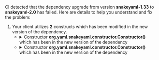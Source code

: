 CI detected that the dependency upgrade from version **snakeyaml-1.33** to **snakeyaml-2.0** has failed. Here are details to help you understand and fix the problem:
1. Your client utilizes **2** constructs which has been modified in the new version of the dependency.
   * <details>
        <summary>Constructor <b>org.yaml.snakeyaml.constructor.Constructor()</b> which has been <b></b> in the new version of the dependency</summary>
            
        * <details>
          <summary>The failure is identified from the logs generated in the build process. </summary>
          
            *   >[[ERROR] /fluxtion/compiler/src/test/java/com/fluxtion/compiler/builder/factory/GraphOfInstancesTest.java:[114,39] no suitable constructor found for Constructor(no arguments)<br>&nbsp;&nbsp;&nbsp;&nbsp;    constructor org.yaml.snakeyaml.constructor.Constructor.Constructor(org.yaml.snakeyaml.LoaderOptions) is not applicable
      (actual and formal argument lists differ in length)
    constructor org.yaml.snakeyaml.constructor.Constructor.Constructor(java.lang.Class<? extends java.lang.Object>,org.yaml.snakeyaml.LoaderOptions) is not applicable
      (actual and formal argument lists differ in length)
    constructor org.yaml.snakeyaml.constructor.Constructor.Constructor(org.yaml.snakeyaml.TypeDescription,org.yaml.snakeyaml.LoaderOptions) is not applicable
      (actual and formal argument lists differ in length)
    constructor org.yaml.snakeyaml.constructor.Constructor.Constructor(org.yaml.snakeyaml.TypeDescription,java.util.Collection<org.yaml.snakeyaml.TypeDescription>,org.yaml.snakeyaml.LoaderOptions) is not applicable
      (actual and formal argument lists differ in length)
    constructor org.yaml.snakeyaml.constructor.Constructor.Constructor(java.lang.String,org.yaml.snakeyaml.LoaderOptions) is not applicable
      (actual and formal argument lists differ in length)
](https://github.com/chains-project/breaking-good/actions/runs/8110103454/job/22166641300#step:4:1488)
            *   An error was detected in line 114 which is making use of an outdated API.
             ``` java
             114   new org.yaml.snakeyaml.constructor.Constructor();
            ```

          </details>
            
     </details>
   * <details>
        <summary>Constructor <b>org.yaml.snakeyaml.constructor.Constructor()</b> which has been <b></b> in the new version of the dependency</summary>
            
        * <details>
          <summary>The failure is identified from the logs generated in the build process. </summary>
          
            *   >[[ERROR] /fluxtion/compiler/src/test/java/com/fluxtion/compiler/builder/factory/GraphOfInstancesTest.java:[78,39] no suitable constructor found for Constructor(no arguments)<br>&nbsp;&nbsp;&nbsp;&nbsp;    constructor org.yaml.snakeyaml.constructor.Constructor.Constructor(org.yaml.snakeyaml.LoaderOptions) is not applicable
      (actual and formal argument lists differ in length)
    constructor org.yaml.snakeyaml.constructor.Constructor.Constructor(java.lang.Class<? extends java.lang.Object>,org.yaml.snakeyaml.LoaderOptions) is not applicable
      (actual and formal argument lists differ in length)
    constructor org.yaml.snakeyaml.constructor.Constructor.Constructor(org.yaml.snakeyaml.TypeDescription,org.yaml.snakeyaml.LoaderOptions) is not applicable
      (actual and formal argument lists differ in length)
    constructor org.yaml.snakeyaml.constructor.Constructor.Constructor(org.yaml.snakeyaml.TypeDescription,java.util.Collection<org.yaml.snakeyaml.TypeDescription>,org.yaml.snakeyaml.LoaderOptions) is not applicable
      (actual and formal argument lists differ in length)
    constructor org.yaml.snakeyaml.constructor.Constructor.Constructor(java.lang.String,org.yaml.snakeyaml.LoaderOptions) is not applicable
      (actual and formal argument lists differ in length)
](https://github.com/chains-project/breaking-good/actions/runs/8110103454/job/22166641300#step:4:1487)
            *   An error was detected in line 78 which is making use of an outdated API.
             ``` java
             78   new org.yaml.snakeyaml.constructor.Constructor();
            ```

          </details>
            
     </details>


